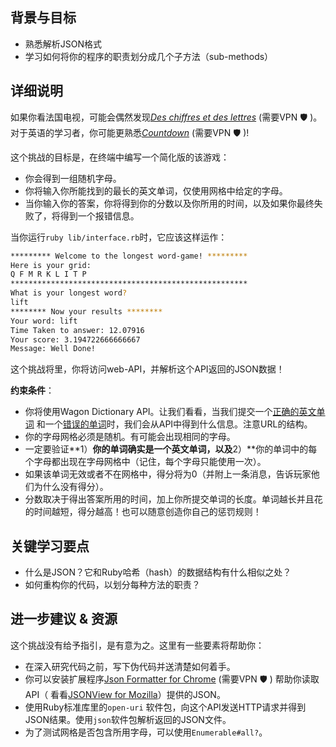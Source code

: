 ## 背景与目标

- 熟悉解析JSON格式
- 学习如何将你的程序的职责划分成几个子方法（sub-methods）

## 详细说明

如果你看法国电视，可能会偶然发现[_Des chiffres et des lettres_](https://en.wikipedia.org/wiki/Des_chiffres_et_des_lettres) (需要VPN 🛡 )。对于英语的学习者，你可能更熟悉[_Countdown_](https://www.youtube.com/watch?v=GvV8aVEJmiU) (需要VPN 🛡 )!

这个挑战的目标是，在终端中编写一个简化版的该游戏：

- 你会得到一组随机字母。
- 你将输入你所能找到的最长的英文单词，仅使用网格中给定的字母。
- 当你输入你的答案，你将得到你的分数以及你所用的时间，以及如果你最终失败了，将得到一个报错信息。

当你运行`ruby lib/interface.rb`时，它应该这样运作：

```bash
********* Welcome to the longest word-game! *********
Here is your grid:
Q F M R K L I T P
*****************************************************
What is your longest word?
lift
******** Now your results ********
Your word: lift
Time Taken to answer: 12.07916
Your score: 3.194722666666667
Message: Well Done!
```

这个挑战将里，你将访问web-API，并解析这个API返回的JSON数据！

**约束条件**：

- 你将使用Wagon Dictionary API。让我们看看，当我们提交一个[正确的英文单词](https://wagon-dictionary.herokuapp.com/apple) 和一个[错误的单词](https://wagon-dictionary.herokuapp.com/zzzz)时，我们会从API中得到什么信息。注意URL的结构。
- 你的字母网格必须是随机。有可能会出现相同的字母。
- 一定要验证**1）**你的单词确实是一个英文单词，以及**2）**你的单词中的每个字母都出现在字母网格中（记住，每个字母只能使用一次）。
- 如果该单词无效或者不在网格中，得分将为0（并附上一条消息，告诉玩家他们为什么没有得分）。
- 分数取决于得出答案所用的时间，加上你所提交单词的长度。单词越长并且花的时间越短，得分越高！也可以随意创造你自己的惩罚规则！

## 关键学习要点

- 什么是JSON？它和Ruby哈希（hash）的数据结构有什么相似之处？
- 如何重构你的代码，以划分每种方法的职责？

## 进一步建议 & 资源

这个挑战没有给予指引，是有意为之。这里有一些要素将帮助你：

- 在深入研究代码之前，写下伪代码并送清楚如何着手。
- 你可以安装扩展程序[Json Formatter for Chrome](https://chrome.google.com/webstore/detail/json-formatter/bcjindcccaagfpapjjmafapmmgkkhgoa?hl=en) (需要VPN 🛡 ) 帮助你读取API（ 看看[JSONView for Mozilla](https://addons.mozilla.org/fr/firefox/addon/jsonview/)）提供的JSON。
- 使用Ruby标准库里的`open-uri` 软件包，向这个API发送HTTP请求并得到JSON结果。使用`json`软件包解析返回的JSON文件。
- 为了测试网格是否包含所用字母，可以使用`Enumerable#all?`。

